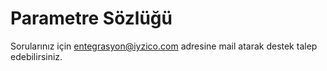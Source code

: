 # Parametre Sözlüğü

Sorularınız için entegrasyon@iyzico.com adresine mail atarak destek talep edebilirsiniz.

